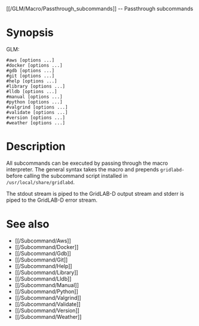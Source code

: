[[/GLM/Macro/Passthrough_subcommands]] -- Passthrough subcommands

# Synopsis

GLM:

~~~
#aws [options ...]
#docker [options ...]
#gdb [options ...]
#git [options ...]
#help [options ...]
#library [options ...]
#lldb [options ...]
#manual [options ...]
#python [options ...]
#valgrind [options ...]
#validate [options ...]
#version [options ...]
#weather [options ...]
~~~

# Description

All subcommands can be executed by passing through the macro interpreter.  The general syntax takes the macro and prepends `gridlabd-` before calling the subcommand script installed in `/usr/local/share/gridlabd`.

The stdout stream is piped to the GridLAB-D output stream and stderr is piped to the GridLAB-D error stream.

# See also

* [[/Subcommand/Aws]]
* [[/Subcommand/Docker]]
* [[/Subcommand/Gdb]]
* [[/Subcommand/Git]]
* [[/Subcommand/Help]]
* [[/Subcommand/Library]]
* [[/Subcommand/Lldb]]
* [[/Subcommand/Manual]]
* [[/Subcommand/Python]]
* [[/Subcommand/Valgrind]]
* [[/Subcommand/Validate]]
* [[/Subcommand/Version]]
* [[/Subcommand/Weather]]
